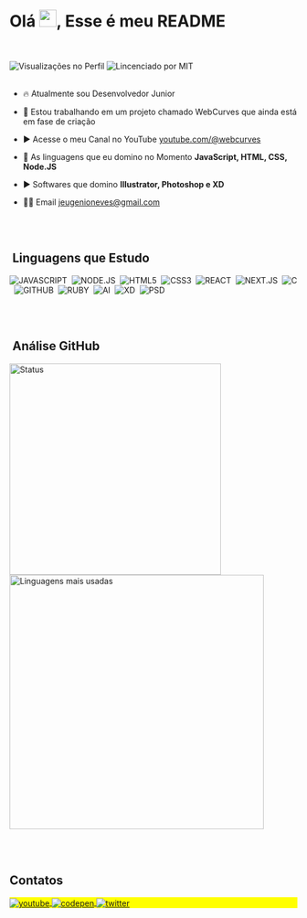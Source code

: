 <h1 align="left">Olá <img src="https://raw.githubusercontent.com/kaueMarques/kaueMarques/master/hi.gif" height="30px">, Esse é meu README</h1>

<br><br>
<img src="https://komarev.com/ghpvc/?username=joseeugeniio&style=for-the-badge&color=lightgrey" alt="Visualizações no Perfil" />
<img src="https://img.shields.io/github/license/joseeugeniio/joseeugeniio?style=for-the-badge" alt="Lincenciado por MIT" />
<br><br>

- 🔥 Atualmente sou Desenvolvedor Junior

- 🔭 Estou trabalhando em um projeto chamado WebCurves que ainda está em fase de criação

- ▶️ Acesse o meu Canal no YouTube [youtube.com/@webcurves](https://youtube.com/@webcurves)

- 💬 As linguagens que eu domino no Momento **JavaScript, HTML, CSS, Node.JS**

- ▶️ Softwares que domino **Illustrator, Photoshop e XD**

- 👨‍💻 Email jeugenioneves@gmail.com

<br><br>

## &nbsp;Linguagens que Estudo

![JAVASCRIPT](https://img.shields.io/badge/-JAVASCRIPT-05122A?style=flat-square&logo=javascript&color=informational&logoColor=000000)&nbsp;
![NODE.JS](https://img.shields.io/badge/-NODE.JS-05122A?style=flat-square&logo=node.js&logoColor=000000&color=informational)&nbsp;
![HTML5](https://img.shields.io/badge/-HTML5-05122A?style=flat-square&logo=HTML5&color=informational&logoColor=000000)&nbsp;
![CSS3](https://img.shields.io/badge/-CSS3-05122A?style=flat-square&logo=CSS3&logoColor=000000&color=informational)&nbsp;
![REACT](https://img.shields.io/badge/-REACT-05122A?style=flat-square&logo=react&color=informational&logoColor=000000)&nbsp;
![NEXT.JS](https://img.shields.io/badge/-NEXTJS-05122A?style=flat-square&logo=next.js&color=informational&logoColor=000000)&nbsp;
![C](https://img.shields.io/badge/-C-05122A?style=flat-square&logo=c&color=informational&logoColor=000000)&nbsp;
![GITHUB](https://img.shields.io/badge/-GITHUB-05122A?style=flat-square&logo=github&color=informational&logoColor=000000)&nbsp;
![RUBY](https://img.shields.io/badge/-RUBY-05122A?style=flat-square&logo=ruby&color=informational&logoColor=000000)&nbsp;
![AI](https://img.shields.io/badge/-AI-05122A?style=flat-square&logo=adobe-illustrator&color=informational&logoColor=000000)&nbsp;
![XD](https://img.shields.io/badge/-XD-05122A?style=flat-square&logo=adobe-xd&color=informational&logoColor=000000)&nbsp;
![PSD](https://img.shields.io/badge/-PSD-05122A?style=flat-square&logo=adobe-photoshop&color=informational&logoColor=000000)&nbsp;

<br><br>

## &nbsp;Análise GitHub

<p align="left">
<img width="370em" src="https://github-readme-stats.vercel.app/api?username=joseeugeniio&theme=dark&show_icons=true" alt=" Status"/>
<img width="445em" src="https://github-readme-stats.vercel.app/api/top-langs/?username=joseeugeniio&layout=compact&theme=dark" alt="Linguagens mais usadas"/>
</p>

<br><br>

## Contatos

<p align="left" style="background:yellow">
  <a href="https://youtube.com/@webcurves" target="_blank">
 <img align="center" src="https://img.shields.io/badge/-YOUTUBE-05122A?style=flat&logo=youtube" alt="youtube"/>
</a>
<a href="https://instagram.com/joseeuggenio" target="_blank">
  <img align="center" src="https://img.shields.io/badge/-INSTAGRAM-05122A?style=flat&logo=instagram" alt="codepen"/>
</a>
<a href="https://www.linkedin.com/in/joseeugeniio" target="_blank">
  <img align="center" src="https://img.shields.io/badge/-LINKEDIN-05122A?style=flat&logo=linkedin" alt="twitter"/> 
  </a>
</p>
